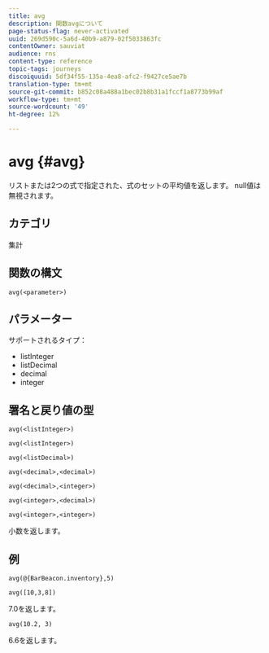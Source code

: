 ```yaml
---
title: avg
description: 関数avgについて
page-status-flag: never-activated
uuid: 269d590c-5a6d-40b9-a879-02f5033863fc
contentOwner: sauviat
audience: rns
content-type: reference
topic-tags: journeys
discoiquuid: 5df34f55-135a-4ea8-afc2-f9427ce5ae7b
translation-type: tm+mt
source-git-commit: b852c08a488a1bec02b8b31a1fccf1a8773b99af
workflow-type: tm+mt
source-wordcount: '49'
ht-degree: 12%

---
```



# avg {#avg}

リストまたは2つの式で指定された、式のセットの平均値を返します。 null値は無視されます。


## カテゴリ

集計

## 関数の構文

`avg(<parameter>)`

## パラメーター

サポートされるタイプ：

* listInteger
* listDecimal
* decimal
* integer

## 署名と戻り値の型

`avg(<listInteger>)`

`avg(<listInteger>)`

`avg(<listDecimal>)`

`avg(<decimal>,<decimal>)`

`avg(<decimal>,<integer>)`

`avg(<integer>,<decimal>)`

`avg(<integer>,<integer>)`

小数を返します。

## 例

`avg(@{BarBeacon.inventory},5)`

`avg([10,3,8])`

7.0を返します。

`avg(10.2, 3)`

6.6を返します。
